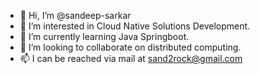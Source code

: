 - 👋 Hi, I’m @sandeep-sarkar
- 👀 I’m interested in Cloud Native Solutions Development.
- 🌱 I’m currently learning Java Springboot.
- 💞️ I’m looking to collaborate on distributed computing.
- 📫 I can be reached via mail at sand2rock@gmail.com

<!---
sandeep-sarkar/sandeep-sarkar is a ✨ special ✨ repository because its `README.md` (this file) appears on your GitHub profile.
You can click the Preview link to take a look at your changes.
--->
